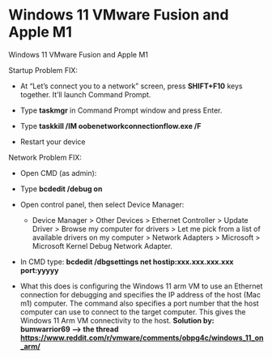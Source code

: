 # Windows 11 VMware Fusion and Apple M1
Windows 11 VMware Fusion and Apple M1

Startup Problem FIX:

* At “Let’s connect you to a network” screen, press **SHIFT+F10** keys together. It’ll launch Command Prompt.

* Type **taskmgr** in Command Prompt window and press Enter.

* Type **taskkill /IM oobenetworkconnectionflow.exe /F**

* Restart your device


Network Problem FIX:

* Open CMD (as admin):

* Type **bcdedit /debug on**

* Open control panel, then select Device Manager:

  * Device Manager > Other Devices > Ethernet Controller > Update Driver > Browse my computer for drivers > Let me pick from a list of available drivers on my computer > Network Adapters > Microsoft > Microsoft Kernel Debug Network Adapter.

* In CMD type: **bcdedit /dbgsettings net hostip:xxx.xxx.xxx.xxx port:yyyyy**

 * What this does is configuring the Windows 11 arm VM to use an Ethernet connection for debugging and specifies the IP address of the host (Mac m1) computer. The command also specifies a port number that the host computer can use to connect to the target computer. This gives the Windows 11 Arm VM connectivity to the host. **Solution by: bumwarrior69 --> the thread https://www.reddit.com/r/vmware/comments/obpg4c/windows_11_on_arm/**

